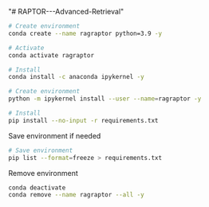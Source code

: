 "# RAPTOR---Advanced-Retrieval"

```bash
# Create environment
conda create --name ragraptor python=3.9 -y

# Activate
conda activate ragraptor

# Install
conda install -c anaconda ipykernel -y

# Create environment
python -m ipykernel install --user --name=ragraptor -y

# Install
pip install --no-input -r requirements.txt
```

Save environment if needed

```bash
# Save environment
pip list --format=freeze > requirements.txt
```

Remove environment

```bash
conda deactivate
conda remove --name ragraptor --all -y
```
